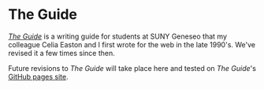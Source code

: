 # The Guide

[*The Guide*](http://writingguide.geneseo.edu) is a writing guide for students at SUNY Geneseo that my colleague Celia Easton and I first wrote for the web in the late 1990's. We've revised it a few times since then.

Future revisions to *The Guide* will take place here and tested on *The Guide*'s [GitHub pages site](https://whatthedickens.github.io/suny-geneseo-writing-guide).  